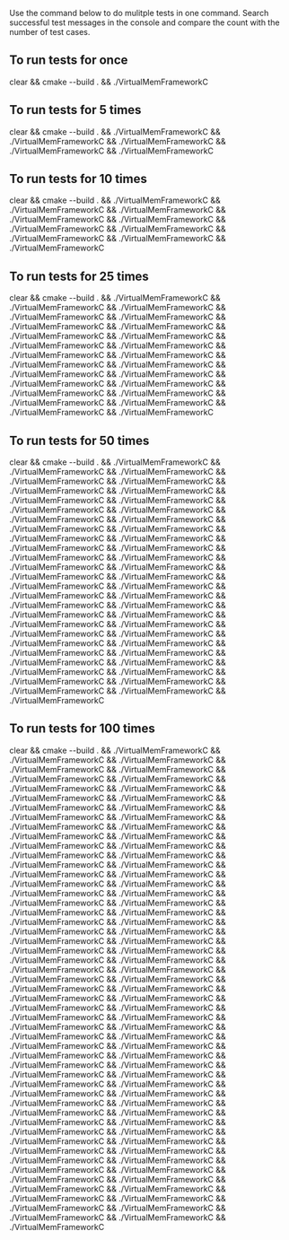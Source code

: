Use the command below to do mulitple tests in one command.
Search successful test messages in the console and compare the count with the number of test cases.

## To run tests for once
clear && cmake --build . && ./VirtualMemFrameworkC

## To run tests for 5 times
clear && cmake --build . &&
./VirtualMemFrameworkC && ./VirtualMemFrameworkC && ./VirtualMemFrameworkC && ./VirtualMemFrameworkC && ./VirtualMemFrameworkC

## To run tests for 10 times
clear && cmake --build . &&
./VirtualMemFrameworkC && ./VirtualMemFrameworkC && ./VirtualMemFrameworkC && ./VirtualMemFrameworkC && ./VirtualMemFrameworkC &&
./VirtualMemFrameworkC && ./VirtualMemFrameworkC && ./VirtualMemFrameworkC && ./VirtualMemFrameworkC && ./VirtualMemFrameworkC

## To run tests for 25 times
clear && cmake --build . &&
./VirtualMemFrameworkC && ./VirtualMemFrameworkC && ./VirtualMemFrameworkC && ./VirtualMemFrameworkC && ./VirtualMemFrameworkC &&
./VirtualMemFrameworkC && ./VirtualMemFrameworkC && ./VirtualMemFrameworkC && ./VirtualMemFrameworkC && ./VirtualMemFrameworkC &&
./VirtualMemFrameworkC && ./VirtualMemFrameworkC && ./VirtualMemFrameworkC && ./VirtualMemFrameworkC && ./VirtualMemFrameworkC &&
./VirtualMemFrameworkC && ./VirtualMemFrameworkC && ./VirtualMemFrameworkC && ./VirtualMemFrameworkC && ./VirtualMemFrameworkC &&
./VirtualMemFrameworkC && ./VirtualMemFrameworkC && ./VirtualMemFrameworkC && ./VirtualMemFrameworkC && ./VirtualMemFrameworkC

## To run tests for 50 times
clear && cmake --build . &&
./VirtualMemFrameworkC && ./VirtualMemFrameworkC && ./VirtualMemFrameworkC && ./VirtualMemFrameworkC && ./VirtualMemFrameworkC &&
./VirtualMemFrameworkC && ./VirtualMemFrameworkC && ./VirtualMemFrameworkC && ./VirtualMemFrameworkC && ./VirtualMemFrameworkC &&
./VirtualMemFrameworkC && ./VirtualMemFrameworkC && ./VirtualMemFrameworkC && ./VirtualMemFrameworkC && ./VirtualMemFrameworkC &&
./VirtualMemFrameworkC && ./VirtualMemFrameworkC && ./VirtualMemFrameworkC && ./VirtualMemFrameworkC && ./VirtualMemFrameworkC &&
./VirtualMemFrameworkC && ./VirtualMemFrameworkC && ./VirtualMemFrameworkC && ./VirtualMemFrameworkC && ./VirtualMemFrameworkC &&
./VirtualMemFrameworkC && ./VirtualMemFrameworkC && ./VirtualMemFrameworkC && ./VirtualMemFrameworkC && ./VirtualMemFrameworkC &&
./VirtualMemFrameworkC && ./VirtualMemFrameworkC && ./VirtualMemFrameworkC && ./VirtualMemFrameworkC && ./VirtualMemFrameworkC &&
./VirtualMemFrameworkC && ./VirtualMemFrameworkC && ./VirtualMemFrameworkC && ./VirtualMemFrameworkC && ./VirtualMemFrameworkC &&
./VirtualMemFrameworkC && ./VirtualMemFrameworkC && ./VirtualMemFrameworkC && ./VirtualMemFrameworkC && ./VirtualMemFrameworkC &&
./VirtualMemFrameworkC && ./VirtualMemFrameworkC && ./VirtualMemFrameworkC && ./VirtualMemFrameworkC && ./VirtualMemFrameworkC

## To run tests for 100 times
clear && cmake --build . &&
./VirtualMemFrameworkC && ./VirtualMemFrameworkC && ./VirtualMemFrameworkC && ./VirtualMemFrameworkC && ./VirtualMemFrameworkC &&
./VirtualMemFrameworkC && ./VirtualMemFrameworkC && ./VirtualMemFrameworkC && ./VirtualMemFrameworkC && ./VirtualMemFrameworkC &&
./VirtualMemFrameworkC && ./VirtualMemFrameworkC && ./VirtualMemFrameworkC && ./VirtualMemFrameworkC && ./VirtualMemFrameworkC &&
./VirtualMemFrameworkC && ./VirtualMemFrameworkC && ./VirtualMemFrameworkC && ./VirtualMemFrameworkC && ./VirtualMemFrameworkC &&
./VirtualMemFrameworkC && ./VirtualMemFrameworkC && ./VirtualMemFrameworkC && ./VirtualMemFrameworkC && ./VirtualMemFrameworkC &&
./VirtualMemFrameworkC && ./VirtualMemFrameworkC && ./VirtualMemFrameworkC && ./VirtualMemFrameworkC && ./VirtualMemFrameworkC &&
./VirtualMemFrameworkC && ./VirtualMemFrameworkC && ./VirtualMemFrameworkC && ./VirtualMemFrameworkC && ./VirtualMemFrameworkC &&
./VirtualMemFrameworkC && ./VirtualMemFrameworkC && ./VirtualMemFrameworkC && ./VirtualMemFrameworkC && ./VirtualMemFrameworkC &&
./VirtualMemFrameworkC && ./VirtualMemFrameworkC && ./VirtualMemFrameworkC && ./VirtualMemFrameworkC && ./VirtualMemFrameworkC &&
./VirtualMemFrameworkC && ./VirtualMemFrameworkC && ./VirtualMemFrameworkC && ./VirtualMemFrameworkC && ./VirtualMemFrameworkC &&
./VirtualMemFrameworkC && ./VirtualMemFrameworkC && ./VirtualMemFrameworkC && ./VirtualMemFrameworkC && ./VirtualMemFrameworkC &&
./VirtualMemFrameworkC && ./VirtualMemFrameworkC && ./VirtualMemFrameworkC && ./VirtualMemFrameworkC && ./VirtualMemFrameworkC &&
./VirtualMemFrameworkC && ./VirtualMemFrameworkC && ./VirtualMemFrameworkC && ./VirtualMemFrameworkC && ./VirtualMemFrameworkC &&
./VirtualMemFrameworkC && ./VirtualMemFrameworkC && ./VirtualMemFrameworkC && ./VirtualMemFrameworkC && ./VirtualMemFrameworkC &&
./VirtualMemFrameworkC && ./VirtualMemFrameworkC && ./VirtualMemFrameworkC && ./VirtualMemFrameworkC && ./VirtualMemFrameworkC &&
./VirtualMemFrameworkC && ./VirtualMemFrameworkC && ./VirtualMemFrameworkC && ./VirtualMemFrameworkC && ./VirtualMemFrameworkC &&
./VirtualMemFrameworkC && ./VirtualMemFrameworkC && ./VirtualMemFrameworkC && ./VirtualMemFrameworkC && ./VirtualMemFrameworkC &&
./VirtualMemFrameworkC && ./VirtualMemFrameworkC && ./VirtualMemFrameworkC && ./VirtualMemFrameworkC && ./VirtualMemFrameworkC &&
./VirtualMemFrameworkC && ./VirtualMemFrameworkC && ./VirtualMemFrameworkC && ./VirtualMemFrameworkC && ./VirtualMemFrameworkC &&
./VirtualMemFrameworkC && ./VirtualMemFrameworkC && ./VirtualMemFrameworkC && ./VirtualMemFrameworkC && ./VirtualMemFrameworkC